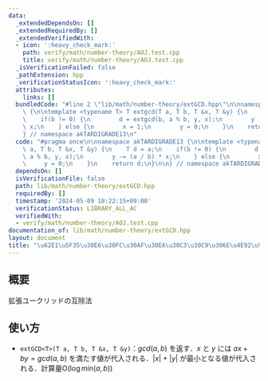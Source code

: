 ```yaml
---
data:
  _extendedDependsOn: []
  _extendedRequiredBy: []
  _extendedVerifiedWith:
  - icon: ':heavy_check_mark:'
    path: verify/math/number-theory/AOJ.test.cpp
    title: verify/math/number-theory/AOJ.test.cpp
  _isVerificationFailed: false
  _pathExtension: hpp
  _verificationStatusIcon: ':heavy_check_mark:'
  attributes:
    links: []
  bundledCode: "#line 2 \"lib/math/number-theory/extGCD.hpp\"\n\nnamespace akTARDIGRADE13\
    \ {\n\ntemplate <typename T> T extgcd(T a, T b, T &x, T &y) {\n    T d = a;\n\
    \    if(b != 0) {\n        d = extgcd(b, a % b, y, x);\n        y -= (a / b) *\
    \ x;\n    } else {\n        x = 1;\n        y = 0;\n    }\n    return d;\n}\n\n\
    } // namespace akTARDIGRADE13\n"
  code: "#pragma once\n\nnamespace akTARDIGRADE13 {\n\ntemplate <typename T> T extgcd(T\
    \ a, T b, T &x, T &y) {\n    T d = a;\n    if(b != 0) {\n        d = extgcd(b,\
    \ a % b, y, x);\n        y -= (a / b) * x;\n    } else {\n        x = 1;\n   \
    \     y = 0;\n    }\n    return d;\n}\n\n} // namespace akTARDIGRADE13"
  dependsOn: []
  isVerificationFile: false
  path: lib/math/number-theory/extGCD.hpp
  requiredBy: []
  timestamp: '2024-05-09 18:22:15+09:00'
  verificationStatus: LIBRARY_ALL_AC
  verifiedWith:
  - verify/math/number-theory/AOJ.test.cpp
documentation_of: lib/math/number-theory/extGCD.hpp
layout: document
title: "\u62E1\u5F35\u30E6\u30FC\u30AF\u30EA\u30C3\u30C9\u306E\u4E92\u9664\u6CD5"
---
```


## 概要

拡張ユークリッドの互除法

## 使い方

- `extGCD<T>(T a, T b, T &x, T &y)`：$gcd(a, b)$ を返す．$x$ と $y$ には $ax+by=gcd(a,b)$ を満たす値が代入される．$|x|+|y|$ が最小となる値が代入される．計算量$\mathrm{O}(\log min(a, b))$

